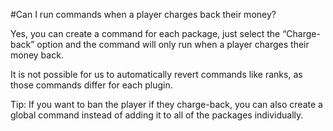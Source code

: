 #Can I run commands when a player charges back their money?

Yes, you can create a command for each package, just select the “Charge-back” option and the command will only run when a player charges their money back.

It is not possible for us to automatically revert commands like ranks, as those commands differ for each plugin.

Tip: If you want to ban the player if they charge-back, you can also create a global command instead of adding it to all of the packages individually.